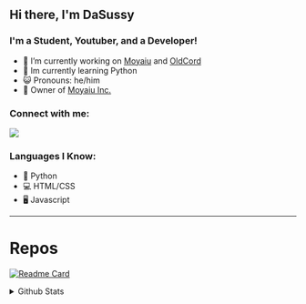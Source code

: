 ## Hi there, I'm DaSussy


### I'm a Student, Youtuber, and a Developer!

- 🔭 I’m currently working on [Moyaiu](https://moyaiu.github.io) and [OldCord](https://github.com/moyaiu/OldCord)
- 🐍 Im currently learning Python
- 😺 Pronouns: he/him 
- 🗿 Owner of [Moyaiu Inc.](https://github.com/moyaiu)

### Connect with me:

[![](https://discord.c99.nl/widget/theme-1/525379333951324190.png)]( )
<br />

### Languages I Know:
- 🐍 Python
- 💻 HTML/CSS
- 🖥️ Javascript

---
# Repos
[![Readme Card](https://github-readme-stats.vercel.app/api/pin/?username=moyaiu&repo=OldCord&theme=discord_old_blurple&hide_border=true)](https://github.com/anuraghazra/github-readme-stats)
<details>
<summary>Github Stats</summary>
  

  <img align="left" alt="DaSussy's GitHub Stats" src="https://github-readme-stats.vercel.app/api?username=DaSussy&show_icons=true&hide_border=true&theme=discord_old_blurple&corner_radius=5" />


[twitter]: https://twitter.com/dasussy_moyai
[youtube]: https://youtube.com/DaSussy
[reddit]: https://www.reddit.com/u/DaSussy69

  </details>

